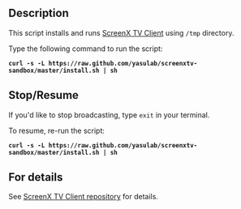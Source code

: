 ## Description

This script installs and runs [ScreenX TV Client](http://screenx.tv) using `/tmp` directory.

Type the following command to run the script:

__`curl -s -L https://raw.github.com/yasulab/screenxtv-sandbox/master/install.sh | sh`__

## Stop/Resume

If you'd like to stop broadcasting, type `exit` in your terminal.

To resume, re-run the script:

__`curl -s -L https://raw.github.com/yasulab/screenxtv-sandbox/master/install.sh | sh`__

## For details

See [ScreenX TV Client repository](https://github.com/tompng/screenxtv-client) for details.
